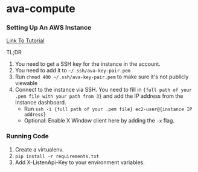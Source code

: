 # ava-compute


### Setting Up An AWS Instance

[Link To Tutorial](https://aws.amazon.com/getting-started/tutorials/launch-a-virtual-machine/?trk=gs_card&e=gs&p=gsrchttps://aws.amazon.com/getting-started/tutorials/launch-a-virtual-machine/?trk=gs_card&e=gs&p=gsrchttps://aws.amazon.com/getting-started/tutorials/launch-a-virtual-machine/?trk=gs_card&e=gs&p=gsrc)

TL;DR
1. You need to get a SSH key for the instance in the account.
2. You need to add it to `~/.ssh/ava-key-pair.pem`
3. Run `chmod 400 ~/.ssh/ava-key-pair.pem` to make sure it's not publicly viewable
4. Connect to the instance via SSH. You need to fill in `{full path of your .pem file with your path from 3}` and add the IP address from the instance dashboard.
   * Run `ssh -i {full path of your .pem file} ec2-user@{instance IP address}`
   * Optional: Enable X Window client here by adding the `-x` flag.

### Running Code

1. Create a virtualenv.
2. `pip install -r requirements.txt`
3. Add X-ListenApi-Key to your environment variables.
